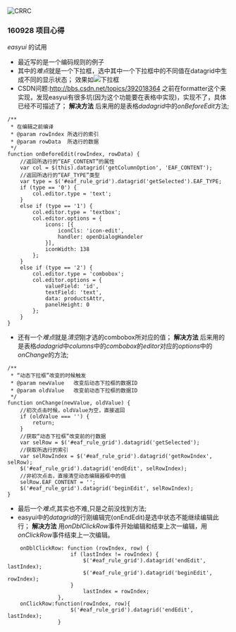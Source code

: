 ![CRRC](http://www.crrcgc.cc/Portals/71/logo.jpg)
### 160928 项目心得
*easyui* 的试用
- 最近写的是一个编码规则的例子
- 其中的*难点*就是一个下拉框，选中其中一个下拉框中的不同值在datagrid中生成不同的显示状态；
效果如![下拉框](http://img.bbs.csdn.net/upload/201609/20/1474364131_900680.png)
- CSDN问题:<http://bbs.csdn.net/topics/392018364>
之前在formatter这个来实现，发现easyui有很多坑(因为这个功能要在表格中实现)，实现不了，具体已经不可描述了；
**解决方法**
后来用的是表格*dadagrid*中的*onBeforeEdit*方法;
```
/**
 * 在编辑之前编译
 * @param rowIndex 所选行的索引
 * @param rowData  所选行的数据
 */
function onBeforeEdit(rowIndex, rowData) {
    //返回所选行的“EAF_CONTENT”的属性
    var col = $(this).datagrid('getColumnOption', 'EAF_CONTENT');
    //返回所选行的“EAF_TYPE”类型
    var type = $('#eaf_rule_grid').datagrid('getSelected').EAF_TYPE;
    if (type == '0') {
        col.editor.type = 'text';
    }
    else if (type == '1') {
        col.editor.type = 'textbox';
        col.editor.options = {
            icons: [{
                iconCls: 'icon-edit',
                handler: openDialogHandeler
            }],
            iconWidth: 138
        };
    }
    else if (type == '2') {
        col.editor.type = 'combobox';
        col.editor.options = {
            valueField: 'id',
            textField: 'text',
            data: productsAttr,
            panelHeight: 0
        };
    }
}
```
- 还有一个*难点*就是*清空*刚才选的combobox所对应的值；
**解决方法**
后来用的是表格*dadagrid*中*columns*中的*combobox*的*editor*对应的*options*中的*onChange*的方法;

```
/**
 * “动态下拉框”改变的时候触发
 * @param newValue   改变后动态下拉框的数据ID
 * @param oldValue   改变前动态下拉框的数据ID
 */
function onChange(newValue, oldValue) {
    //初次点击时候，oldValue为空，直接返回
    if (oldValue === '') {
        return;
    }
    //获取“动态下拉框”改变前的行数据
    var selRow = $('#eaf_rule_grid').datagrid('getSelected');
    //获取所选行的索引
    var selRowIndex = $('#eaf_rule_grid').datagrid('getRowIndex', selRow);
    $('#eaf_rule_grid').datagrid('endEdit', selRowIndex);
    //非初次点击，直接清空动态编辑器框中的值
    selRow.EAF_CONTENT = '';
    $('#eaf_rule_grid').datagrid('beginEdit', selRowIndex);
}
```
- 最后一个*难点*,其实也不难,只是之前没找到方法;
- easyui中的*datagrid*的行刚编辑完(onEndEdit)是选中状态不能继续编辑此行；
**解决方法**
用*onDblClickRow*事件开始编辑和结束上次一编辑，用*onClickRow*事件结束上一次编辑。
```
    onDblClickRow: function (rowIndex, row) {
                    if (lastIndex != rowIndex) {
                        $('#eaf_rule_grid').datagrid('endEdit', lastIndex);
                        $('#eaf_rule_grid').datagrid('beginEdit', rowIndex);
                    }
                        lastIndex = rowIndex;
                },
    onClickRow:function(rowIndex, row){
                    $('#eaf_rule_grid').datagrid('endEdit', lastIndex);
                }
```
